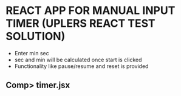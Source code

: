 # REACT APP FOR MANUAL INPUT TIMER (UPLERS REACT TEST SOLUTION)
* Enter min sec
* sec and min will be calculated once start is clicked
* Functionality like pause/resume and reset is provided

## Comp> timer.jsx 

